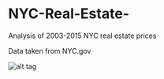 # NYC-Real-Estate-
Analysis of 2003-2015 NYC real estate prices

Data taken from NYC.gov

![alt tag](https://github.com/trevorwitter/NYC-Real-Estate-/blob/master/Chelsea_image.tiff)
